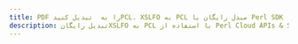 ---title: PDF را به  تبدیل کنیدPCL، XSLFO به PCL مبدل رایگان یا Perl SDKdescription: تبدیل رایگانXSLFO به PCL با استفاده از Perl Cloud APIs & SDK همچنین اسناد PDF را در Cloud ایجاد، ویرایش و رندر کنید.---
